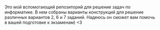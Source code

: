 Это мой вспомогающий репозиторий для решение задач по информатике. В нем собраны варианты конструкций для решение различных вариантов 2, 6 и 7 заданий. Надеюсь он сможет вам помочь в вашей подготовке к экзаменам) <3

